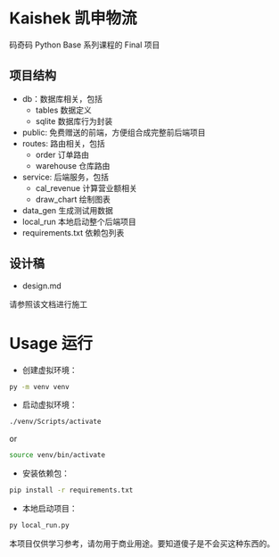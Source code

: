 # Kaishek 凯申物流

码奇码 Python Base 系列课程的 Final 项目

## 项目结构
- db：数据库相关，包括
  - tables 数据定义
  - sqlite 数据库行为封装
- public: 免费赠送的前端，方便组合成完整前后端项目
- routes: 路由相关，包括
  - order 订单路由
  - warehouse 仓库路由
- service: 后端服务，包括
  - cal_revenue 计算营业额相关
  - draw_chart 绘制图表
- data_gen 生成测试用数据
- local_run 本地启动整个后端项目
- requirements.txt 依赖包列表

## 设计稿
- design.md

请参照该文档进行施工

# Usage 运行
* 创建虚拟环境：
```sh
py -m venv venv
```
* 启动虚拟环境：
```sh
./venv/Scripts/activate
```
or
```sh
source venv/bin/activate
```
* 安装依赖包：
```sh
pip install -r requirements.txt
```
* 本地启动项目：
```sh
py local_run.py
```

本项目仅供学习参考，请勿用于商业用途。要知道傻子是不会买这种东西的。